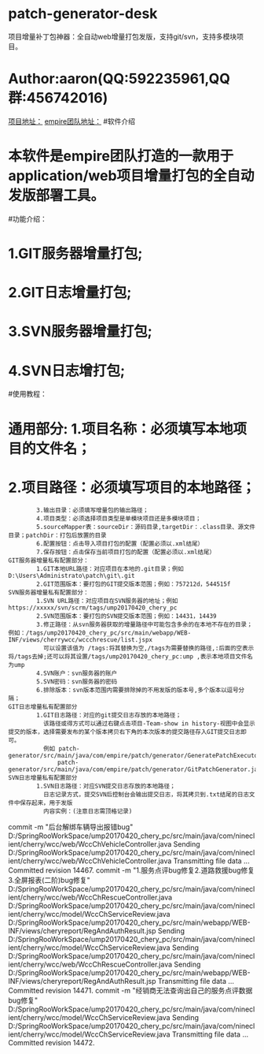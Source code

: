 # patch-generator-desk
项目增量补丁包神器：全自动web增量打包发版，支持git/svn，支持多模块项目。

# Author:aaron(QQ:592235961,QQ群:456742016)

[项目地址：](https://gitee.com/hackempire/patch-generator-desk)
[empire团队地址：](https://gitee.com/organizations/hackempire/)
#软件介绍
#	本软件是empire团队打造的一款用于application/web项目增量打包的全自动发版部署工具。
#功能介绍：
#	1.GIT服务器增量打包;
#	2.GIT日志增量打包;
#	3.SVN服务器增量打包;
#	4.SVN日志增打包;
#使用教程：
#	通用部分:  1.项目名称：必须填写本地项目的文件名；
#			2.项目路径：必须填写项目的本地路径；
			3.输出目录：必须填写增量包的输出路径；
			4.项目类型：必须选择项目类型是单模块项目还是多模块项目；
			5.sourceMapper表：sourceDir：源码目录,targetDir：.class目录、源文件目录；patchDir：打包后放置的目录
			6.配置按钮：点击导入项目打包的配置（配置必须以.xml结尾）
			7.保存按钮：点击保存当前项目打包的配置（配置必须以.xml结尾）
	GIT服务器增量私有配置部分：
			1.GIT本地URL路径：对应项目在本地的.git目录；例如D:\Users\Administrato\patch\git\.git
			2.GIT范围版本：要打包的GIT提交版本范围；例如：757212d，544515f
	SVN服务器增量私有配置部分：
			1.SVN URL路径：对应项目在SVN服务器的地址；例如https://xxxxx/svn/scrm/tags/ump20170420_chery_pc
			2.SVN范围版本：要打包的SVN提交版本范围；例如：14431，14439
			3.修正路径：从svn服务器获取的增量路径中可能包含多余的在本地不存在的目录；例如：/tags/ump20170420_chery_pc/src/main/webapp/WEB-INF/views/cherrywcc/wccchrescue/list.jspx
			  可以设置该值为 /tags:将其替换为空,/tags为需要替换的路径,:后面的空表示将/tags去掉;还可以将其设置/tags/ump20170420_chery_pc:ump ,表示本地项目文件名为ump
			4.SVN账户：svn服务器的账户
			5.SVN密码：svn服务器的密码
			6.排除版本：svn版本范围内需要排除掉的不用发版的版本号,多个版本以逗号分隔；
	GIT日志增量私有配置部分
			1.GIT日志路径：对应的git提交日志存放的本地路径；
			  该路径或得方式可以通过右键点击项目-Team-show in history-视图中会显示提交的版本，选择需要发布的某个版本拷贝右下角的本次版本的提交路径存入GIT提交日志即可。
			  例如 patch-generator/src/main/java/com/empire/patch/generator/GeneratePatchExecutor.java
				  patch-generator/src/main/java/com/empire/patch/generator/GitPatchGenerator.java
	SVN日志增量私有配置部分	  
			1.SVN日志路径：对应SVN提交日志存放的本地路径；
			  日志记录方式，提交SVN后控制台会输出提交日志，将其拷贝到.txt结尾的日志文件中保存起来，用于发版
			  内容实例：(注意日志需顶格记录)

commit -m "后台解绑车辆导出报错bug" D:/SpringRooWorkSpace/ump20170420_chery_pc/src/main/java/com/nineclient/cherry/wcc/web/WccChVehicleController.java
    Sending        D:/SpringRooWorkSpace/ump20170420_chery_pc/src/main/java/com/nineclient/cherry/wcc/web/WccChVehicleController.java
    Transmitting file data ...
    Committed revision 14467.
commit -m "1.服务点评bug修复2.道路救援bug修复3.全屏报表(二阶)bug修复" D:/SpringRooWorkSpace/ump20170420_chery_pc/src/main/java/com/nineclient/cherry/wcc/web/WccChRescueController.java D:/SpringRooWorkSpace/ump20170420_chery_pc/src/main/java/com/nineclient/cherry/wcc/model/WccChServiceReview.java D:/SpringRooWorkSpace/ump20170420_chery_pc/src/main/webapp/WEB-INF/views/cheryreport/RegAndAuthResult.jsp
    Sending        D:/SpringRooWorkSpace/ump20170420_chery_pc/src/main/java/com/nineclient/cherry/wcc/model/WccChServiceReview.java
    Sending        D:/SpringRooWorkSpace/ump20170420_chery_pc/src/main/java/com/nineclient/cherry/wcc/web/WccChRescueController.java
    Sending        D:/SpringRooWorkSpace/ump20170420_chery_pc/src/main/webapp/WEB-INF/views/cheryreport/RegAndAuthResult.jsp
    Transmitting file data ...
    Committed revision 14471.
commit -m "经销商无法查询出自己的服务点评数据bug修复" D:/SpringRooWorkSpace/ump20170420_chery_pc/src/main/java/com/nineclient/cherry/wcc/model/WccChServiceReview.java
    Sending        D:/SpringRooWorkSpace/ump20170420_chery_pc/src/main/java/com/nineclient/cherry/wcc/model/WccChServiceReview.java
    Transmitting file data ...
    Committed revision 14472.